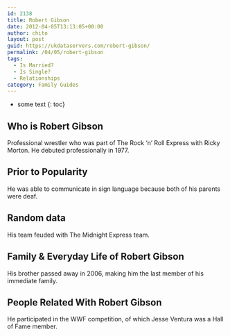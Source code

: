```yaml
---
id: 2138
title: Robert Gibson
date: 2012-04-05T13:13:05+00:00
author: chito
layout: post
guid: https://ukdataservers.com/robert-gibson/
permalink: /04/05/robert-gibson
tags:
  - Is Married?
  - Is Single?
  - Relationships
category: Family Guides
---
```


* some text
{: toc}
          
          
## Who is  Robert Gibson
                  
                  
                  
Professional wrestler who was part of The Rock &#8216;n&#8217; Roll Express with Ricky Morton. He debuted professionally in 1977.
                  
                
                
                
## Prior to Popularity 
                  
                  
                  
He was able to communicate in sign language because both of his parents were deaf.
                  
                
                
                
## Random data 
                  
                  
                  
His team feuded with The Midnight Express team.
                  
                
                
                
## Family & Everyday Life of Robert Gibson
                  
                  
                  
His brother passed away in 2006, making him the last member of his immediate family.
                  
                
                
                
## People Related With  Robert Gibson
                  
                  
                  
He participated in the WWF competition, of which Jesse Ventura was a Hall of Fame member.
                  
                
              
            
          
          
          
    
    
  
